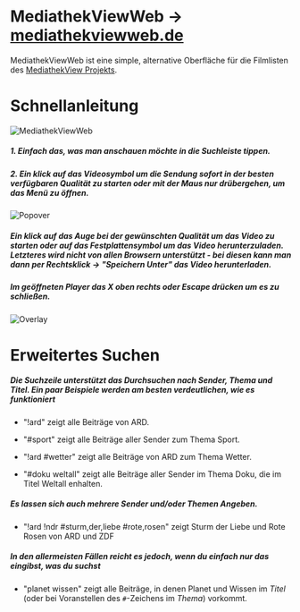 # MediathekViewWeb -> [mediathekviewweb.de](https://mediathekviewweb.de/)

MediathekViewWeb ist eine simple, alternative Oberfläche für die Filmlisten des [MediathekView Projekts](https://mediathekview.de/).

# Schnellanleitung
![MediathekViewWeb](https://abload.de/img/overview-explanationw0slr.png)
##### 1. Einfach das, was man anschauen möchte in die Suchleiste tippen.
##### 2. Ein klick auf das Videosymbol um die Sendung sofort in der besten verfügbaren Qualität zu starten oder mit der Maus nur drübergehen, um das Menü zu öffnen.

![Popover](https://abload.de/img/popover59syr.png)
##### Ein klick auf das Auge bei der gewünschten Qualität um das Video zu starten oder auf das Festplattensymbol um das Video herunterzuladen. Letzteres wird nicht von allen Browsern unterstützt - bei diesen kann man dann per Rechtsklick -> "Speichern Unter" das Video herunterladen.


##### Im geöffneten Player das X oben rechts oder Escape drücken um es zu schließen. 
![Overlay](https://abload.de/img/video-overlayexplanatdnso2.png)



# Erweitertes Suchen
##### Die Suchzeile unterstützt das Durchsuchen nach Sender, Thema und Titel. Ein paar Beispiele werden am besten verdeutlichen, wie es funktioniert

- "!ard" zeigt alle Beiträge von ARD.

- "#sport" zeigt alle Beiträge aller Sender zum Thema Sport.

- "!ard #wetter" zeigt alle Beiträge von ARD zum Thema Wetter.

- "#doku weltall" zeigt alle Beiträge aller Sender im Thema Doku, die im Titel Weltall enhalten.

##### Es lassen sich auch mehrere Sender und/oder Themen Angeben.

- "!ard !ndr #sturm,der,liebe #rote,rosen" zeigt Sturm der Liebe und Rote Rosen von ARD und ZDF

##### In den **allermeisten** Fällen reicht es jedoch, wenn du einfach nur das eingibst, was du suchst

- "planet wissen" zeigt alle Beiträge, in denen Planet und Wissen im *Titel* (oder bei Voranstellen des `#`-Zeichens im *Thema*) vorkommt.
